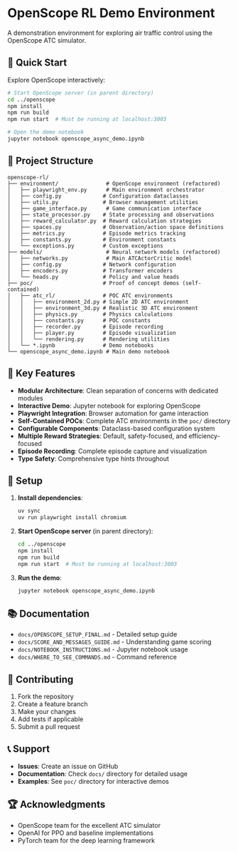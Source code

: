 # OpenScope RL Demo Environment

A demonstration environment for exploring air traffic control using the OpenScope ATC simulator.

## 🚀 Quick Start

Explore OpenScope interactively:

```bash
# Start OpenScope server (in parent directory)
cd ../openscope
npm install
npm run build
npm run start  # Must be running at localhost:3003

# Open the demo notebook
jupyter notebook openscope_async_demo.ipynb
```

## 📁 Project Structure

```
openscope-rl/
├── environment/               # OpenScope environment (refactored)
│   ├── playwright_env.py      # Main environment orchestrator
│   ├── config.py             # Configuration dataclasses
│   ├── utils.py              # Browser management utilities
│   ├── game_interface.py      # Game communication interface
│   ├── state_processor.py    # State processing and observations
│   ├── reward_calculator.py  # Reward calculation strategies
│   ├── spaces.py             # Observation/action space definitions
│   ├── metrics.py            # Episode metrics tracking
│   ├── constants.py          # Environment constants
│   └── exceptions.py         # Custom exceptions
├── models/                    # Neural network models (refactored)
│   ├── networks.py            # Main ATCActorCritic model
│   ├── config.py             # Network configuration
│   ├── encoders.py           # Transformer encoders
│   └── heads.py              # Policy and value heads
├── poc/                      # Proof of concept demos (self-contained)
│   ├── atc_rl/               # POC ATC environments
│   │   ├── environment_2d.py # Simple 2D ATC environment
│   │   ├── environment_3d.py # Realistic 3D ATC environment
│   │   ├── physics.py        # Physics calculations
│   │   ├── constants.py      # POC constants
│   │   ├── recorder.py       # Episode recording
│   │   ├── player.py         # Episode visualization
│   │   └── rendering.py      # Rendering utilities
│   └── *.ipynb               # Demo notebooks
└── openscope_async_demo.ipynb # Main demo notebook
```

## 🎯 Key Features

- **Modular Architecture**: Clean separation of concerns with dedicated modules
- **Interactive Demo**: Jupyter notebook for exploring OpenScope
- **Playwright Integration**: Browser automation for game interaction
- **Self-Contained POCs**: Complete ATC environments in the `poc/` directory
- **Configurable Components**: Dataclass-based configuration system
- **Multiple Reward Strategies**: Default, safety-focused, and efficiency-focused
- **Episode Recording**: Complete episode capture and visualization
- **Type Safety**: Comprehensive type hints throughout

## 🔧 Setup

1. **Install dependencies**:
   ```bash
   uv sync
   uv run playwright install chromium
   ```

2. **Start OpenScope server** (in parent directory):
   ```bash
   cd ../openscope
   npm install
   npm run build
   npm run start  # Must be running at localhost:3003
   ```

3. **Run the demo**:
   ```bash
   jupyter notebook openscope_async_demo.ipynb
   ```

## 📚 Documentation

- `docs/OPENSCOPE_SETUP_FINAL.md` - Detailed setup guide
- `docs/SCORE_AND_MESSAGES_GUIDE.md` - Understanding game scoring
- `docs/NOTEBOOK_INSTRUCTIONS.md` - Jupyter notebook usage
- `docs/WHERE_TO_SEE_COMMANDS.md` - Command reference

## 🤝 Contributing

1. Fork the repository
2. Create a feature branch
3. Make your changes
4. Add tests if applicable
5. Submit a pull request

## 📞 Support

- **Issues**: Create an issue on GitHub
- **Documentation**: Check `docs/` directory for detailed usage
- **Examples**: See `poc/` directory for interactive demos

## 🏆 Acknowledgments

- OpenScope team for the excellent ATC simulator
- OpenAI for PPO and baseline implementations
- PyTorch team for the deep learning framework